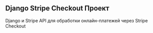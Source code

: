 ## Django Stripe Checkout Проект

Django и Stripe API для обработки онлайн-платежей через Stripe Checkout

